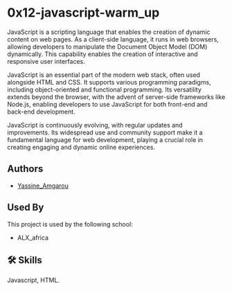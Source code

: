 
# 0x12-javascript-warm_up

JavaScript is a scripting language that enables the creation of dynamic content on web pages. As a client-side language, it runs in web browsers, allowing developers to manipulate the Document Object Model (DOM) dynamically. This capability enables the creation of interactive and responsive user interfaces.

JavaScript is an essential part of the modern web stack, often used alongside HTML and CSS. It supports various programming paradigms, including object-oriented and functional programming. Its versatility extends beyond the browser, with the advent of server-side frameworks like Node.js, enabling developers to use JavaScript for both front-end and back-end development.

JavaScript is continuously evolving, with regular updates and improvements. Its widespread use and community support make it a fundamental language for web development, playing a crucial role in creating engaging and dynamic online experiences.


## Authors

- [Yassine_Amgarou](https://www.linkedin.com/in/yassine-amgarou/)


## Used By

This project is used by the following school:

- ALX_africa


## 🛠 Skills
Javascript, HTML.

